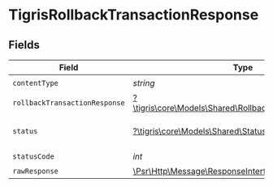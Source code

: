 # TigrisRollbackTransactionResponse


## Fields

| Field                                                                                                         | Type                                                                                                          | Required                                                                                                      | Description                                                                                                   |
| ------------------------------------------------------------------------------------------------------------- | ------------------------------------------------------------------------------------------------------------- | ------------------------------------------------------------------------------------------------------------- | ------------------------------------------------------------------------------------------------------------- |
| `contentType`                                                                                                 | *string*                                                                                                      | :heavy_check_mark:                                                                                            | N/A                                                                                                           |
| `rollbackTransactionResponse`                                                                                 | [?\tigris\core\Models\Shared\RollbackTransactionResponse](../../models/shared/RollbackTransactionResponse.md) | :heavy_minus_sign:                                                                                            | OK                                                                                                            |
| `status`                                                                                                      | [?\tigris\core\Models\Shared\Status](../../models/shared/Status.md)                                           | :heavy_minus_sign:                                                                                            | Default error response                                                                                        |
| `statusCode`                                                                                                  | *int*                                                                                                         | :heavy_check_mark:                                                                                            | N/A                                                                                                           |
| `rawResponse`                                                                                                 | [\Psr\Http\Message\ResponseInterface](https://www.php-fig.org/psr/psr-7/#33-psrhttpmessageresponseinterface)  | :heavy_minus_sign:                                                                                            | N/A                                                                                                           |